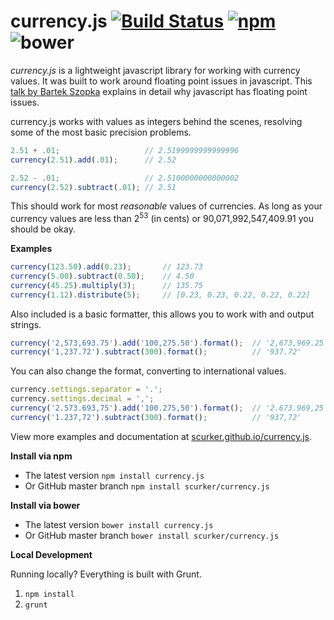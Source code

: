 currency.js [![Build Status](https://travis-ci.org/scurker/currency.js.svg?branch=master)](https://travis-ci.org/scurker/currency.js) [![npm](https://img.shields.io/npm/v/currency.js.svg?style=flat)](https://www.npmjs.com/package/currency.js) ![bower](https://img.shields.io/bower/v/currency.js.svg)
===========

*currency.js* is a lightweight javascript library for working with currency values. It was built to work around floating point issues in javascript. This [talk by Bartek Szopka](http://www.youtube.com/watch?v=MqHDDtVYJRI) explains in detail why javascript has floating point issues.

currency.js works with values as integers behind the scenes, resolving some of the most basic precision problems.

```javascript
2.51 + .01;                   // 2.5199999999999996
currency(2.51).add(.01);      // 2.52

2.52 - .01;                   // 2.5100000000000002
currency(2.52).subtract(.01); // 2.51
```

This should work for most *reasonable* values of currencies. As long as your currency values are less than 2<sup>53</sup> (in cents) or 90,071,992,547,409.91 you should be okay.

**Examples**
```javascript
currency(123.50).add(0.23);       // 123.73
currency(5.00).subtract(0.50);    // 4.50
currency(45.25).multiply(3);      // 135.75
currency(1.12).distribute(5);     // [0.23, 0.23, 0.22, 0.22, 0.22]
```

Also included is a basic formatter, this allows you to work with and output strings.
```javascript
currency('2,573,693.75').add('100,275.50').format();  // '2,673,969.25'
currency('1,237.72').subtract(300).format();          // '937.72'
```

You can also change the format, converting to international values.
```javascript
currency.settings.separator = '.';
currency.settings.decimal = ',';
currency('2.573.693,75').add('100.275,50').format();  // '2.673.969,25'
currency('1.237,72').subtract(300).format();          // '937,72'
```

View more examples and documentation at [scurker.github.io/currency.js](http://scurker.github.io/currency.js).

**Install via npm**


* The latest version ```npm install currency.js```
* Or GitHub master branch ```npm install scurker/currency.js```

**Install via bower**

* The latest version ```bower install currency.js```
* Or GitHub master branch ```bower install scurker/currency.js```

**Local Development**

Running locally? Everything is built with Grunt.

1. `npm install`
1. `grunt`
